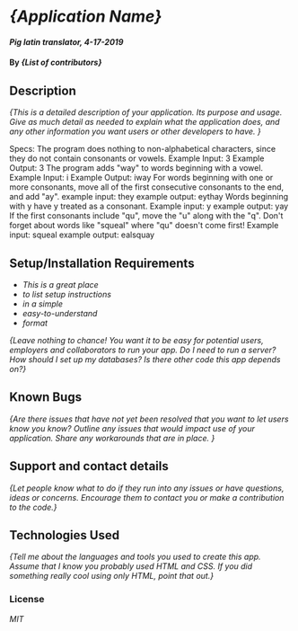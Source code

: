 # _{Application Name}_

#### _Pig latin translator, 4-17-2019_

#### By _**{List of contributors}**_

## Description

_{This is a detailed description of your application. Its purpose and usage.  Give as much detail as needed to explain what the application does, and any other information you want users or other developers to have. }_

Specs:
  The program does nothing to non-alphabetical characters, since they do not contain consonants or vowels.
    Example Input: 3
    Example Output: 3
  The program adds "way" to words beginning with a vowel.
    Example Input: i
    Example Output: iway
  For words beginning with one or more consonants, move all of the first consecutive consonants to the end, and add "ay".
    example input: they
    example output: eythay
  Words beginning with y have y treated as a consonant.
    Example input: y
    example output: yay
  If the first consonants include "qu", move the "u" along with the "q". Don't forget about words like "squeal" where "qu" doesn't come first!
    Example input: squeal
    example output: ealsquay

## Setup/Installation Requirements

* _This is a great place_
* _to list setup instructions_
* _in a simple_
* _easy-to-understand_
* _format_

_{Leave nothing to chance! You want it to be easy for potential users, employers and collaborators to run your app. Do I need to run a server? How should I set up my databases? Is there other code this app depends on?}_

## Known Bugs

_{Are there issues that have not yet been resolved that you want to let users know you know?  Outline any issues that would impact use of your application.  Share any workarounds that are in place. }_

## Support and contact details

_{Let people know what to do if they run into any issues or have questions, ideas or concerns.  Encourage them to contact you or make a contribution to the code.}_

## Technologies Used

_{Tell me about the languages and tools you used to create this app. Assume that I know you probably used HTML and CSS. If you did something really cool using only HTML, point that out.}_

### License

*MIT*
